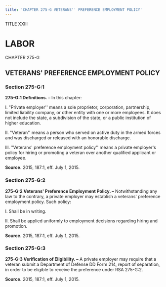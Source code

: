 ```yaml
---
title: 'CHAPTER 275-G VETERANS'' PREFERENCE EMPLOYMENT POLICY'
---
```


TITLE XXIII
                                             
LABOR
============

CHAPTER 275-G
                                             
VETERANS' PREFERENCE EMPLOYMENT POLICY
--------------------------------------

### Section 275-G:1

 **275-G:1 Definitions. –** In this chapter:
                                             
 I. "Private employer'' means a sole proprietor, corporation,
partnership, limited liability company, or other entity with one or more
employees. It does not include the state, a subdivision of the state, or
a public institution of higher education.
                                             
 II. "Veteran'' means a person who served on active duty in the armed
forces and was discharged or released with an honorable discharge.
                                             
 III. "Veterans' preference employment policy'' means a private
employer's policy for hiring or promoting a veteran over another
qualified applicant or employee.

**Source.** 2015, 187:1, eff. July 1, 2015.

### Section 275-G:2

 **275-G:2 Veterans' Preference Employment Policy. –**
Notwithstanding any law to the contrary, a private employer may
establish a veterans' preference employment policy. Such policy:
                                             
 I. Shall be in writing.
                                             
 II. Shall be applied uniformly to employment decisions regarding
hiring and promotion.

**Source.** 2015, 187:1, eff. July 1, 2015.

### Section 275-G:3

 **275-G:3 Verification of Eligibility. –** A private employer may
require that a veteran submit a Department of Defense DD Form 214,
report of separation, in order to be eligible to receive the preference
under RSA 275-G:2.

**Source.** 2015, 187:1, eff. July 1, 2015.
